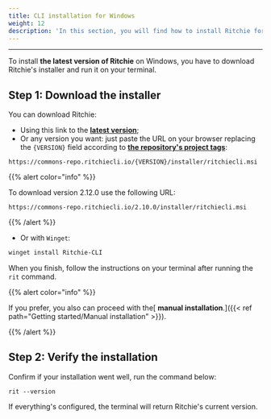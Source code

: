 ```yaml
---
title: CLI installation for Windows
weight: 12
description: 'In this section, you will find how to install Ritchie for Windows.'
---
```


---

To install **the latest version of Ritchie** on Windows, you have to download Ritchie's installer and run it on your terminal.

## **Step 1: Download the installer**

You can download Ritchie:

- Using this link to the [**latest version**](https://commons-repo.ritchiecli.io/latest/ritchiecli.msi);
- Or any version you want: just paste the URL on your browser replacing the `{VERSION}` field according to [**the repository's project tags**](https://github.com/ZupIT/ritchie-cli/tags):

```url
https://commons-repo.ritchiecli.io/{VERSION}/installer/ritchiecli.msi
```

{{% alert color="info" %}}

To download version 2.12.0 use the following URL:

```url
https://commons-repo.ritchiecli.io/2.10.0/installer/ritchiecli.msi
```

{{% /alert %}}

- Or with `Winget`:

```bash
winget install Ritchie-CLI
```

When you finish, follow the instructions on your terminal after running the `rit` command.

{{% alert color="info" %}}

If you prefer, you also can proceed with the[ **manual installation**.]({{< ref path="Getting started/Manual installation" >}}).

{{% /alert %}}

## **Step 2: Verify the installation**

Confirm if your installation went well, run the command below:

```text
rit --version
```

If everything's configured, the terminal will return Ritchie's current version.
